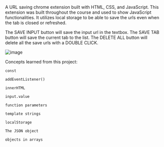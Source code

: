 A URL saving chrome extension built with HTML, CSS, and JavaScript. This extension was built throughout the course and used to show JavaScript functionalities. It utilizes local storage to be able to save the urls even when the tab is closed or refreshed.

The SAVE INPUT button will save the input url in the textbox. The SAVE TAB button will save the current tab to the list. The DELETE ALL button will delete all the save urls with a DOUBLE CLICK.

![image](https://github.com/NickGayda/Frontend-Career-Path/assets/54640052/f90c7576-4945-431e-99d9-ba5d814fe3ac)

Concepts learned from this project:

    const

    addEventListener()

    innerHTML

    input.value

    function parameters

    template strings

    localStorage

    The JSON object

    objects in arrays
